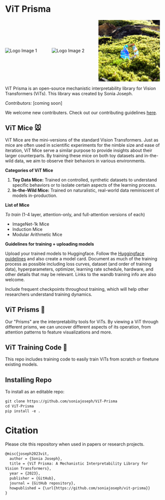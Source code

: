 # ViT Prisma 
<div style="display: flex; align-items: center;">
  <img src="assets/images/house.jpg" alt="Logo Image 1" width="200" style="margin-right: 10px;"/>
  <img src="assets/images/prism1.jpg" alt="Logo Image 2" width="200" style="margin-right: 10px;"/>
  <img src="assets/images/house2.jpg" alt="Logo Image 3" width="200"/>
</div>


ViT Prisma is an open-source mechanistic interpretability library for Vision Transformers (ViTs). This library was created by Sonia Joseph.

*Contributors:* [coming soon]

We welcome new contributers. Check out our contributing guidelines [here](CONTRIBUTING.md).

## ViT Mice 🐭
ViT Mice are the mini-versions of the standard Vision Transformers.  Just as mice are often used in scientific experiments for the nimble size and ease of iteration, ViT Mice serve a similar purpose to provide insights about their larger counterparts. By training these mice on both toy datasets and in-the-wild data, we aim to observe their behaviors in various environments.

**Categories of ViT Mice** 
1. **Toy Data Mice:** Trained on controlled, synthetic datasets to understand specific behaviors or to isolate certain aspects of the learning process.
2. **In-the-Wild Mice:** Trained on naturalistic, real-world data reminiscent of models in-production.

**List of Mice** 

_To train_ (1-4 layer, attention-only, and full-attention versions of each)
* ImageNet-1k Mice
* Induction Mice
* Modular Arithmetic Mice

**Guidelines for training + uploading models**

Upload your trained models to Huggingface. Follow the [Huggingface guidelines](https://huggingface.co/docs/hub/models-uploading) and also create a model card. Document as much of the training process as possible including loss curves, dataset (and order of training data), hyperparameters, optimizer, learning rate schedule, hardware, and other details that may be relevant. Links to the wandb training info are also welcome.

Include frequent checkpoints throughout training, which will help other researchers understand training dynamics.

## ViT Prisms 🌈
Our "Prisms" are the interpretability tools for ViTs. By viewing a ViT through different prisms, we can uncover different aspects of its operation, from attention patterns to feature visualizations and more.


## ViT Training Code 🚀

This repo includes training code to easily train ViTs from scratch or finetune existing models.

## Installing Repo

To install as an editable repo:

```
git clone https://github.com/soniajoseph/ViT-Prisma
cd ViT-Prisma
pip install -e .
```

# Citation

Please cite this repository when used in papers or research projects.

```
@misc{joseph2023vit,
  author = {Sonia Joseph},
  title = {ViT Prisma: A Mechanistic Interpretability Library for Vision Transformers},
  year = {2023},
  publisher = {GitHub},
  journal = {GitHub repository},
  howpublished = {\url{https://github.com/soniajoseph/vit-prisma}}
}
```
